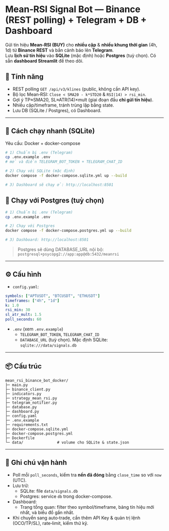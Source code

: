 # Mean‑RSI Signal Bot — Binance (REST polling) + Telegram + DB + Dashboard

Gửi tín hiệu **Mean‑RSI (BUY)** cho **nhiều cặp** & **nhiều khung thời gian** (4h, 1d) từ **Binance REST** và bắn cảnh báo lên **Telegram**.  
Lưu **lịch sử tín hiệu** vào **SQLite** (mặc định) hoặc **Postgres** (tuỳ chọn). Có sẵn **dashboard Streamlit** để theo dõi.

## 🔧 Tính năng
- REST polling `GET /api/v3/klines` (public, không cần API key).
- Bộ lọc Mean‑RSI: `Close < SMA20 - k*STD20` & `RSI(14) > rsi_min`.
- Gợi ý TP≈SMA20, SL≈ATR(14)×mult (giai đoạn đầu **chỉ gửi tín hiệu**).
- Nhiều cặp/timeframe, tránh trùng lặp bằng state.
- Lưu DB (SQLite / Postgres), có Dashboard.

---

## 🚀 Cách chạy nhanh (SQLite)
Yêu cầu: Docker + docker-compose

```bash
# 1) Chuẩn bị .env (Telegram)
cp .env.example .env
# mở và điền TELEGRAM_BOT_TOKEN + TELEGRAM_CHAT_ID

# 2) Chạy với SQLite (mặc định)
docker compose -f docker-compose.sqlite.yml up --build

# 3) Dashboard sẽ chạy ở: http://localhost:8501
```

## 🚀 Chạy với Postgres (tuỳ chọn)
```bash
# 1) Chuẩn bị .env (Telegram)
cp .env.example .env

# 2) Chạy với Postgres
docker compose -f docker-compose.postgres.yml up --build

# 3) Dashboard: http://localhost:8501
```
> Postgres sẽ dùng DATABASE_URL nội bộ: `postgresql+psycopg2://app:app@db:5432/meanrsi`

---

## ⚙️ Cấu hình
- `config.yaml`:
```yaml
symbols: ["APTUSDT", "BTCUSDT", "ETHUSDT"]
timeframes: ["4h", "1d"]
k: 1.0
rsi_min: 30
sl_atr_mult: 1.5
poll_seconds: 60
```
- `.env` (xem `.env.example`)
  - `TELEGRAM_BOT_TOKEN`, `TELEGRAM_CHAT_ID`
  - `DATABASE_URL` (tuỳ chọn). Mặc định SQLite: `sqlite:///data/signals.db`

---

## 📦 Cấu trúc
```
mean_rsi_binance_bot_docker/
├─ main.py
├─ binance_client.py
├─ indicators.py
├─ strategy_mean_rsi.py
├─ telegram_notifier.py
├─ database.py
├─ dashboard.py
├─ config.yaml
├─ .env.example
├─ requirements.txt
├─ docker-compose.sqlite.yml
├─ docker-compose.postgres.yml
├─ Dockerfile
└─ data/               # volume cho SQLite & state.json
```

---

## 🧪 Ghi chú vận hành
- Poll mỗi `poll_seconds`, kiểm tra **nến đã đóng** bằng `close_time` so với `now` (UTC).
- Lưu trữ:
  - SQLite: file `data/signals.db`
  - Postgres: service `db` trong docker-compose.
- Dashboard:
  - Trang tổng quan: filter theo symbol/timeframe, bảng tín hiệu mới nhất, và biểu đồ gần nhất.
- Khi chuyển sang auto‑trade, cần thêm API Key & quản trị lệnh (OCO/TP/SL), rate‑limit, kiểm thử kỹ.
